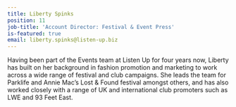 ```yaml
---
title: Liberty Spinks
position: 11
job-title: 'Account Director: Festival & Event Press'
is-featured: true
email: liberty.spinks@listen-up.biz
---
```


Having been part of the Events team at Listen Up for four years now, Liberty has built on her background in fashion promotion and marketing to work across a wide range of festival and club campaigns. She leads the team for Parklife and Annie Mac’s Lost & Found festival amongst others, and has also worked closely with a range of UK and international club promoters such as LWE and 93 Feet East.
